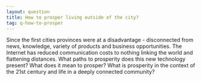 ```yaml
---
layout: question
title: How to prosper living outside of the city?
tag: q-how-to-prosper
---
```


Since the first cities provinces were at a disadvantage - disconnected from news, knowledge, variety of products and business opportunities. The Internet has reduced communication costs to nothing linking the world and flattening distances.  What paths to prosperity does this new technology present? What does it mean to prosper? What is prosperity in the context of the 21st century and life in a deeply connected community?